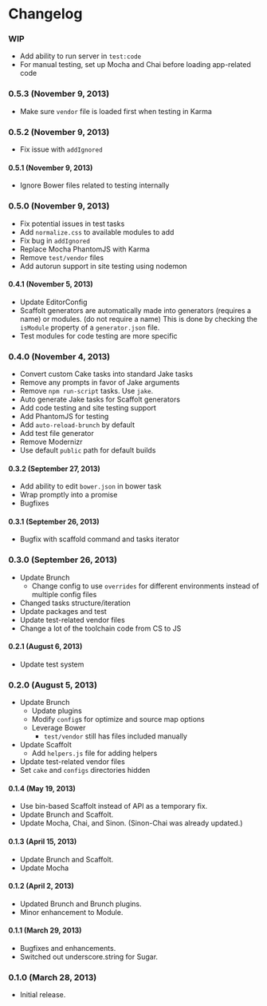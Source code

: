 # Changelog

### WIP
- Add ability to run server in `test:code`
- For manual testing, set up Mocha and Chai before loading app-related code

### 0.5.3 (November 9, 2013)
- Make sure `vendor` file is loaded first when testing in Karma

### 0.5.2 (November 9, 2013)
- Fix issue with `addIgnored`

#### 0.5.1 (November 9, 2013)
- Ignore Bower files related to testing internally

### 0.5.0 (November 9, 2013)
- Fix potential issues in test tasks
- Add `normalize.css` to available modules to add
- Fix bug in `addIgnored`
- Replace Mocha PhantomJS with Karma
- Remove `test/vendor` files
- Add autorun support in site testing using nodemon

#### 0.4.1 (November 5, 2013)
- Update EditorConfig
- Scaffolt generators are automatically made into generators (requires a name) or modules. (do not require a name) This is done by checking the `isModule` property of a `generator.json` file.
- Test modules for code testing are more specific

### 0.4.0 (November 4, 2013)
- Convert custom Cake tasks into standard Jake tasks
- Remove any prompts in favor of Jake arguments
- Remove `npm run-script` tasks. Use `jake`.
- Auto generate Jake tasks for Scaffolt generators
- Add code testing and site testing support
- Add PhantomJS for testing
- Add `auto-reload-brunch` by default
- Add test file generator
- Remove Modernizr
- Use default `public` path for default builds

#### 0.3.2 (September 27, 2013)
- Add ability to edit `bower.json` in bower task
- Wrap promptly into a promise
- Bugfixes

#### 0.3.1 (September 26, 2013)
- Bugfix with scaffold command and tasks iterator

### 0.3.0 (September 26, 2013)
- Update Brunch
  - Change config to use `overrides` for different environments instead of multiple config files
- Changed tasks structure/iteration
- Update packages and test
- Update test-related vendor files
- Change a lot of the toolchain code from CS to JS

#### 0.2.1 (August 6, 2013)
- Update test system

### 0.2.0 (August 5, 2013)
- Update Brunch
  - Update plugins
  - Modify `config`s for optimize and source map options
  - Leverage Bower
    - `test/vendor` still has files included manually
- Update Scaffolt
  - Add `helpers.js` file for adding helpers
- Update test-related vendor files
- Set `cake` and `configs` directories hidden

#### 0.1.4 (May 19, 2013)
- Use bin-based Scaffolt instead of API as a temporary fix.
- Update Brunch and Scaffolt.
- Update Mocha, Chai, and Sinon. (Sinon-Chai was already updated.)

#### 0.1.3 (April 15, 2013)
- Update Brunch and Scaffolt.
- Update Mocha

#### 0.1.2 (April 2, 2013)
- Updated Brunch and Brunch plugins.
- Minor enhancement to Module.

#### 0.1.1 (March 29, 2013)
- Bugfixes and enhancements.
- Switched out underscore.string for Sugar.

### 0.1.0 (March 28, 2013)
- Initial release.
